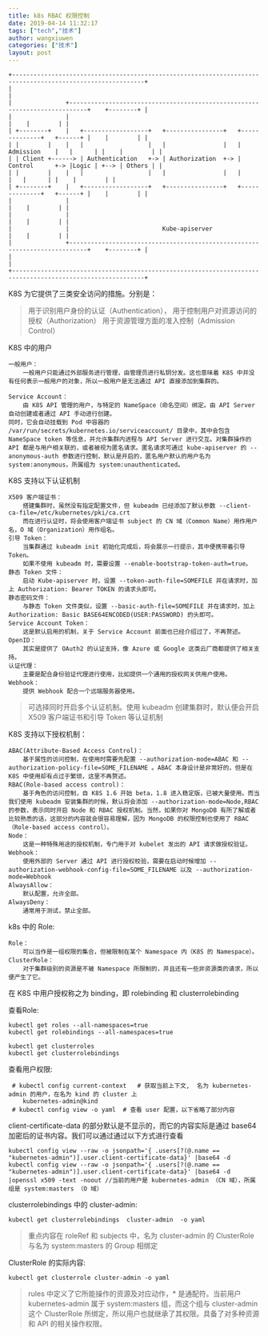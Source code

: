 ```yaml
---
title: k8s RBAC 权限控制
date: 2019-04-14 11:32:17
tags: ["tech","技术"]
author: wangxiuwen
categories: ["技术"]
layout: post
---
```


```
+-----------------------------------------------------------------------------------------------------------+
|                                                                                                           |
|               +---------------------------------------------------------------------------+    +--------+ |
|               |                                                                           |    |        | |
| +--------+    |   +------------------+   +----------------+   +--------------+   +------+ |    |        | |
| |        |    |   |                  |   |                |   | Admission    |   |      | |    |        | |
| | Client +------> | Authentication   +-> | Authorization  +-> | Control      +-> |Logic | +--> | Others | |
| |        |    |   |                  |   |                |   |              |   |      | |    |        | |
| +--------+    |   +------------------+   +----------------+   +--------------+   +------+ |    |        | |
|               |                                                                           |    |        | |
|               |                                                                           |    |        | |
|               |                          Kube-apiserver                                   |    |        | |
|               +---------------------------------------------------------------------------+    +--------+ |
|                                                                                                           |
+-----------------------------------------------------------------------------------------------------------+
```


K8S 为它提供了三类安全访问的措施。分别是：

>用于识别用户身份的认证（Authentication），
用于控制用户对资源访问的授权（Authorization）
用于资源管理方面的准入控制（Admission Control）


K8S 中的用户

```
一般用户：
	一般用户只能通过外部服务进行管理，由管理员进行私钥分发。这也意味着 K8S 中并没有任何表示一般用户的对象，所以一般用户是无法通过 API 直接添加到集群的。

Service Account：
	由 K8S API 管理的用户，与特定的 NameSpace（命名空间）绑定。由 API Server 自动创建或者通过 API 手动进行创建。 
同时，它会自动挂载到 Pod 中容器的 /var/run/secrets/kubernetes.io/serviceaccount/ 目录中，其中会包含 NameSpace token 等信息，并允许集群内进程与 API Server 进行交互。对集群操作的 API 都是与用户相关联的，或者被视为匿名请求。匿名请求可通过 kube-apiserver 的 --anonymous-auth 参数进行控制，默认是开启的，匿名用户默认的用户名为 system:anonymous，所属组为 system:unauthenticated。
```

K8S 支持以下认证机制

```
X509 客户端证书：
    搭建集群时，虽然没有指定配置文件，但 kubeadm 已经添加了默认参数 --client-ca-file=/etc/kubernetes/pki/ca.crt 
    而在进行认证时，将会使用客户端证书 subject 的 CN 域（Common Name）用作用户名，O 域（Organization）用作组名。
引导 Token：
    当集群通过 kubeadm init 初始化完成后，将会展示一行提示，其中便携带着引导 Token。
    如果不使用 kubeadm 时，需要设置 --enable-bootstrap-token-auth=true。
静态 Token 文件：
    启动 Kube-apiserver 时，设置 --token-auth-file=SOMEFILE 并在请求时，加上 Authorization: Bearer TOKEN 的请求头即可。
静态密码文件：
    与静态 Token 文件类似，设置 --basic-auth-file=SOMEFILE 并在请求时，加上 Authorization: Basic BASE64ENCODED(USER:PASSWORD) 的头即可。
Service Account Token：
    这是默认启用的机制，关于 Service Account 前面也已经介绍过了，不再赘述。
OpenID：
    其实是提供了 OAuth2 的认证支持，像 Azure 或 Google 这类云厂商都提供了相关支持。
认证代理：
    主要是配合身份验证代理进行使用，比如提供一个通用的授权网关供用户使用。
Webhook：
    提供 Webhook 配合一个远端服务器使用。
```

>可选择同时开启多个认证机制。使用 kubeadm 创建集群时，默认便会开启 X509 客户端证书和引导 Token 等认证机制


K8S 支持以下授权机制：
```
ABAC(Attribute-Based Access Control)：
    基于属性的访问控制，在使用时需要先配置 --authorization-mode=ABAC 和 --authorization-policy-file=SOME_FILENAME 。ABAC 本身设计是非常好的，但是在 K8S 中使用却有点过于繁琐，这里不再赘述。
RBAC(Role-based access control)：
    基于角色的访问控制，自 K8S 1.6 开始 beta，1.8 进入稳定版，已被大量使用。而当我们使用 kubeadm 安装集群的时候，默认将会添加 --authorization-mode=Node,RBAC 的参数，表示同时开启 Node 和 RBAC 授权机制。当然，如果你对 MongoDB 有所了解或者比较熟悉的话，这部分的内容就会很容易理解，因为 MongoDB 的权限控制也使用了 RBAC （Role-based access control）。
Node：
    这是一种特殊用途的授权机制，专门用于对 kubelet 发出的 API 请求做授权验证。
Webhook：
    使用外部的 Server 通过 API 进行授权校验，需要在启动时候增加 --authorization-webhook-config-file=SOME_FILENAME 以及 --authorization-mode=Webhook
AlwaysAllow：
    默认配置，允许全部。
AlwaysDeny：
    通常用于测试，禁止全部。
```

k8s 中的 Role:
```
Role：
    可以当作是一组权限的集合，但被限制在某个 Namespace 内（K8S 的 Namespace）。
ClusterRole：
    对于集群级别的资源是不被 Namespace 所限制的，并且还有一些非资源类的请求，所以便产生了它。
```
在 K8S 中用户授权称之为 binding，即 rolebinding 和 clusterrolebinding

查看Role:

```
kubectl get roles --all-namespaces=true
kubectl get rolebindings --all-namespaces=true

kubectl get clusterroles
kubectl get clusterrolebindings
```

查看用户权限:
```
 # kubectl config current-context   # 获取当前上下文,  名为 kubernetes-admin 的用户，在名为 kind 的 cluster 上
    kubernetes-admin@kind
 # kubectl config view -o yaml  # 查看 user 配置，以下省略了部分内容
```

client-certificate-data 的部分默认是不显示的，而它的内容实际是通过 base64 加密后的证书内容。我们可以通过通过以下方式进行查看
```
kubectl config view --raw -o jsonpath='{ .users[?(@.name == "kubernetes-admin")].user.client-certificate-data}' |base64 -d  
kubectl config view --raw -o jsonpath='{ .users[?(@.name == "kubernetes-admin")].user.client-certificate-data}' |base64 -d |openssl x509 -text -noout //当前的用户是 kubernetes-admin （CN 域），所属组是 system:masters （O 域）
```

 clusterrolebindings 中的 cluster-admin:
 
 ```
 kubectl get clusterrolebindings  cluster-admin  -o yaml                     
 ```
 >重点内容在 roleRef 和 subjects 中，名为 cluster-admin 的 ClusterRole 与名为 system:masters 的 Group 相绑定
 
 ClusterRole 的实际内容:
 ```
 kubectl get clusterrole cluster-admin -o yaml
 ```
 >rules 中定义了它所能操作的资源及对应动作，* 是通配符。当前用户 kubernetes-admin 属于 system:masters 组，而这个组与 cluster-admin 这个 ClusterRole 所绑定，所以用户也就继承了其权限。具备了对多种资源和 API 的相关操作权限。